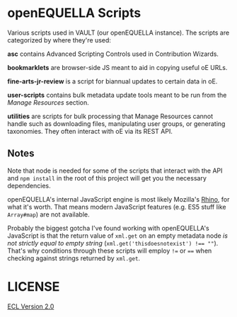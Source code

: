 # openEQUELLA Scripts

Various scripts used in VAULT (our openEQUELLA instance). The scripts are categorized by where they're used:

**asc** contains Advanced Scripting Controls used in Contribution Wizards.

**bookmarklets** are browser-side JS meant to aid in copying useful oE URLs.

**fine-arts-jr-review** is a script for biannual updates to certain data in oE.

**user-scripts** contains bulk metadata update tools meant to be run from the _Manage Resources_ section.

**utilities** are scripts for bulk processing that Manage Resources cannot handle such as downloading files, manipulating user groups, or generating taxonomies. They often interact with oE via its REST API.

## Notes

Note that node is needed for some of the scripts that interact with the API and `npm install` in the root of this project will get you the necessary dependencies.

openEQUELLA's internal JavaScript engine is most likely Mozilla's [Rhino](https://developer.mozilla.org/en-US/docs/Mozilla/Projects/Rhino), for what it's worth. That means modern JavaScript features (e.g. ES5 stuff like `Array#map`) are not available.

Probably the biggest gotcha I've found working with openEQUELLA's JavaScript is that the return value of `xml.get` on an empty metadata node _is not strictly equal to empty string_ (`xml.get('thisdoesnotexist') !== ""`). That's why conditions through these scripts will employ `!=` or `==` when checking against strings returned by `xml.get`.

# LICENSE

[ECL Version 2.0](https://opensource.org/licenses/ECL-2.0)
